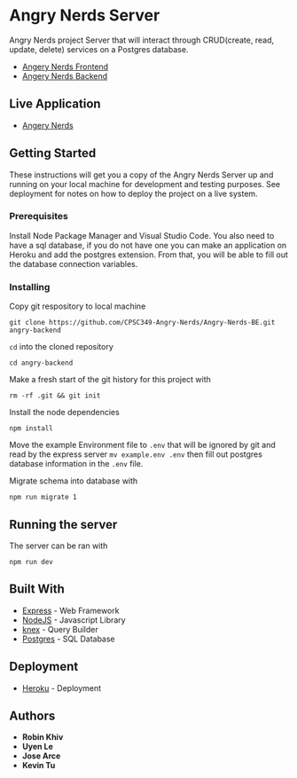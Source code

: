# Angry Nerds Server

Angry Nerds project Server that will interact through CRUD(create, read, update, delete) services on a Postgres database.

* [Angery Nerds Frontend](https://github.com/CPSC349-Angry-Nerds/Angery-Nerds-FE)
* [Angery Nerds Backend](https://github.com/CPSC349-Angry-Nerds/Angry-Nerds-BE)

## Live Application

* [Angery Nerds](https://angry-nerds.vercel.app/)

## Getting Started

These instructions will get you a copy of the Angry Nerds Server up and running on your local machine for development and testing purposes. See deployment for notes on how to deploy the project on a live system.

### Prerequisites

Install Node Package Manager and Visual Studio Code. You also need to have a sql database, if you do not have one you can make an application on Heroku and add the postgres extension. From that, you will be able to fill out the database connection variables.

### Installing

Copy git respository to local machine

```
git clone https://github.com/CPSC349-Angry-Nerds/Angry-Nerds-BE.git angry-backend
```
`cd` into the cloned repository

```
cd angry-backend
```
Make a fresh start of the git history for this project with 
```
rm -rf .git && git init
```

Install the node dependencies 

```
npm install
```

Move the example Environment file to `.env` that will be ignored by git and read by the express server `mv example.env .env`
then fill out postgres database information in the `.env` file.

Migrate schema into database with 
```
npm run migrate 1
```


## Running the server

The server can be ran with 
```
npm run dev
```

## Built With

* [Express](https://expressjs.com/) - Web Framework
* [NodeJS](https://nodejs.org/) - Javascript Library
* [knex](https://knexjs.org/) - Query Builder
* [Postgres](https://www.postgresql.org/) - SQL Database

## Deployment

* [Heroku](https://www.heroku.com/) - Deployment

## Authors

* **Robin Khiv**
* **Uyen Le**
* **Jose Arce**
* **Kevin Tu**
